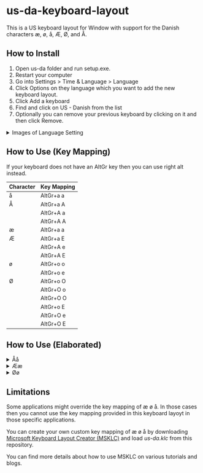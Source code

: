 # us-da-keyboard-layout
This is a US keyboard layout for Window with support for the Danish characters æ, ø, å, Æ, Ø, and Å.

## How to Install
1. Open us-da folder and run setup.exe.
2. Restart your computer
3. Go into Settings > Time & Language > Language
4. Click Options on they language which you want to add the new keyboard layout.
5. Click Add a keyboard
6. Find and click on US - Danish from the list
7. Optionally you can remove your previous keyboard by clicking on it and then click Remove.

<details>
  <summary>Images of Language Setting</summary>

![Alt text](image.png)
![Alt text](image-1.png)

</details>

## How to Use (Key Mapping)

If your keyboard does not have an AltGr key then you can use right alt instead.

| Character | Key Mapping  |
|-----------|--------------|
| å         | AltGr+a a    |
| Å         | AltGr+a A    | 
|           | AltGr+A a    |
|           | AltGr+A A    |   
| æ         | AltGr+a a    | 
| Æ         | AltGr+a E    | 
|           | AltGr+A e    |
|           | AltGr+A E    |  
| ø         | AltGr+o o    |
|           | AltGr+o e    | 
| Ø         | AltGr+o O    |  
|           | AltGr+O o    |  
|           | AltGr+O O    |
|           | AltGr+o E    |
|           | AltGr+O e    |
|           | AltGr+O E    |  

## How to Use (Elaborated)
<details>
  <summary>Åå</summary>

You can write 'å' by holding right alt down and press 'a', release alt again, and press 'a' a second time.

You can write a capital 'Å' by holding right alt down and (left or right) shift, and press 'a', release alt and shift again, and press 'a' a second time.

Another option is to write a capital 'Å' is by holding right alt down and press 'a', release alt, and hold (left or right) shift again, press 'a' second time, and release shift.

</details>

<details>
  <summary>Ææ</summary>

You can write 'æ' by holding right alt down and press 'a', release alt again, and press 'e'.

You can write a capital 'Æ' by holding right alt down and (left or right) shift, and press 'a', release alt and shift again, and press 'e'.

Another option is to write a capital 'Æ' is by holding right alt down and press 'a', release alt, and hold (left or right) shift again, press 'e', and release shift.

</details>

<details>
  <summary>Øø</summary>

You can write 'ø' by holding right alt down and press 'o', release alt again, and press 'o' a second time.

You can write a capital 'Ø' by holding right alt down and (left or right) shift, and press 'o', release alt and shift again, and press 'o' a second time.

Another option is to write a capital 'Ø' is by holding right alt down and press 'o', release alt, and hold (left or right) shift again, press 'o' second time, and release shift.

</details>

## Limitations
Some applications might override the key mapping of æ ø å. In those cases then you cannot use the key mapping provided in this keyboard layoyt in those specific applications. 

You can create your own custom key mapping of æ ø å by downloading [Microsoft Keyboard Layout Creator (MSKLC)](https://www.microsoft.com/en-us/download/details.aspx?id=102134) and load _us-da.klc_ from this repository.

You can find more details about how to use MSKLC on various tutorials and blogs.